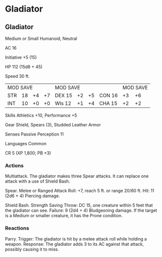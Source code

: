 # Gladiator

## Gladiator

Medium or Small Humanoid, Neutral

AC 16

Initiative +5 (15)

HP 112 (15d8 + 45)

Speed 30 ft.

<table><tr><td colspan="4">MOD SAVE</td><td colspan="4">MOD SAVE</td><td colspan="3">MOD SAVE</td></tr><tr><td>STR</td><td>18</td><td>+4</td><td>+7</td><td>DEX 15</td><td>+2</td><td>+5</td><td>CON 16</td><td>+3</td><td>+6</td><td></td></tr><tr><td>INT</td><td>10</td><td>+0</td><td>+0</td><td>WIs 12</td><td>+1</td><td>+4</td><td>CHA 15</td><td>+2</td><td>+2</td><td></td></tr></table>

Skills Athletics +10, Performance +5

Gear Shield, Spears (3), Studded Leather Armor

Senses Passive Perception 11

Languages Common

CR 5 (XP 1,800; PB +3)

### Actions

Multiattack. The gladiator makes three Spear attacks. It can replace one attack with a use of Shield Bash.

Spear. Melee or Ranged Attack Roll: +7, reach 5 ft. or range 20/60 ft. Hit: 11 (2d6 + 4) Piercing damage.

Shield Bash. Strength Saving Throw: DC 15, one creature within 5 feet that the gladiator can see. Failure: 9 (2d4 + 4) Bludgeoning damage. If the target is a Medium or smaller creature, it has the Prone condition.

### Reactions

Parry. Trigger: The gladiator is hit by a melee attack roll while holding a weapon. Response: The gladiator adds 3 to its AC against that attack, possibly causing it to miss.
